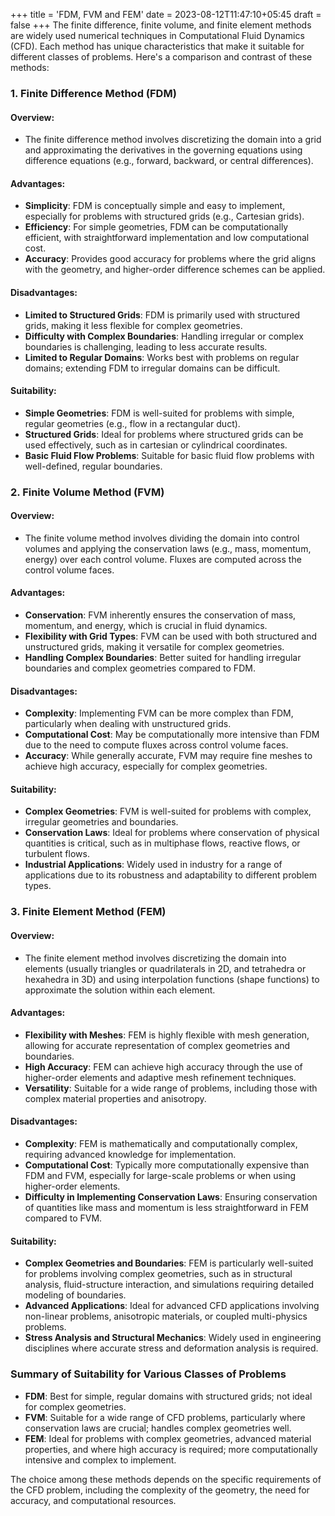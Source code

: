 +++
title = 'FDM, FVM and FEM'
date = 2023-08-12T11:47:10+05:45
draft = false
+++
The finite difference, finite volume, and finite element methods are widely used numerical techniques in Computational Fluid Dynamics (CFD). Each method has unique characteristics that make it suitable for different classes of problems. Here's a comparison and contrast of these methods:

### 1. **Finite Difference Method (FDM)**

#### **Overview:**
- The finite difference method involves discretizing the domain into a grid and approximating the derivatives in the governing equations using difference equations (e.g., forward, backward, or central differences).

#### **Advantages:**
- **Simplicity**: FDM is conceptually simple and easy to implement, especially for problems with structured grids (e.g., Cartesian grids).
- **Efficiency**: For simple geometries, FDM can be computationally efficient, with straightforward implementation and low computational cost.
- **Accuracy**: Provides good accuracy for problems where the grid aligns with the geometry, and higher-order difference schemes can be applied.

#### **Disadvantages:**
- **Limited to Structured Grids**: FDM is primarily used with structured grids, making it less flexible for complex geometries.
- **Difficulty with Complex Boundaries**: Handling irregular or complex boundaries is challenging, leading to less accurate results.
- **Limited to Regular Domains**: Works best with problems on regular domains; extending FDM to irregular domains can be difficult.

#### **Suitability:**
- **Simple Geometries**: FDM is well-suited for problems with simple, regular geometries (e.g., flow in a rectangular duct).
- **Structured Grids**: Ideal for problems where structured grids can be used effectively, such as in cartesian or cylindrical coordinates.
- **Basic Fluid Flow Problems**: Suitable for basic fluid flow problems with well-defined, regular boundaries.

### 2. **Finite Volume Method (FVM)**

#### **Overview:**
- The finite volume method involves dividing the domain into control volumes and applying the conservation laws (e.g., mass, momentum, energy) over each control volume. Fluxes are computed across the control volume faces.

#### **Advantages:**
- **Conservation**: FVM inherently ensures the conservation of mass, momentum, and energy, which is crucial in fluid dynamics.
- **Flexibility with Grid Types**: FVM can be used with both structured and unstructured grids, making it versatile for complex geometries.
- **Handling Complex Boundaries**: Better suited for handling irregular boundaries and complex geometries compared to FDM.

#### **Disadvantages:**
- **Complexity**: Implementing FVM can be more complex than FDM, particularly when dealing with unstructured grids.
- **Computational Cost**: May be computationally more intensive than FDM due to the need to compute fluxes across control volume faces.
- **Accuracy**: While generally accurate, FVM may require fine meshes to achieve high accuracy, especially for complex geometries.

#### **Suitability:**
- **Complex Geometries**: FVM is well-suited for problems with complex, irregular geometries and boundaries.
- **Conservation Laws**: Ideal for problems where conservation of physical quantities is critical, such as in multiphase flows, reactive flows, or turbulent flows.
- **Industrial Applications**: Widely used in industry for a range of applications due to its robustness and adaptability to different problem types.

### 3. **Finite Element Method (FEM)**

#### **Overview:**
- The finite element method involves discretizing the domain into elements (usually triangles or quadrilaterals in 2D, and tetrahedra or hexahedra in 3D) and using interpolation functions (shape functions) to approximate the solution within each element.

#### **Advantages:**
- **Flexibility with Meshes**: FEM is highly flexible with mesh generation, allowing for accurate representation of complex geometries and boundaries.
- **High Accuracy**: FEM can achieve high accuracy through the use of higher-order elements and adaptive mesh refinement techniques.
- **Versatility**: Suitable for a wide range of problems, including those with complex material properties and anisotropy.

#### **Disadvantages:**
- **Complexity**: FEM is mathematically and computationally complex, requiring advanced knowledge for implementation.
- **Computational Cost**: Typically more computationally expensive than FDM and FVM, especially for large-scale problems or when using higher-order elements.
- **Difficulty in Implementing Conservation Laws**: Ensuring conservation of quantities like mass and momentum is less straightforward in FEM compared to FVM.

#### **Suitability:**
- **Complex Geometries and Boundaries**: FEM is particularly well-suited for problems involving complex geometries, such as in structural analysis, fluid-structure interaction, and simulations requiring detailed modeling of boundaries.
- **Advanced Applications**: Ideal for advanced CFD applications involving non-linear problems, anisotropic materials, or coupled multi-physics problems.
- **Stress Analysis and Structural Mechanics**: Widely used in engineering disciplines where accurate stress and deformation analysis is required.

### **Summary of Suitability for Various Classes of Problems**

- **FDM**: Best for simple, regular domains with structured grids; not ideal for complex geometries.
- **FVM**: Suitable for a wide range of CFD problems, particularly where conservation laws are crucial; handles complex geometries well.
- **FEM**: Ideal for problems with complex geometries, advanced material properties, and where high accuracy is required; more computationally intensive and complex to implement.

The choice among these methods depends on the specific requirements of the CFD problem, including the complexity of the geometry, the need for accuracy, and computational resources.